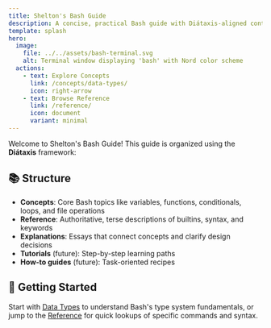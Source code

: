 ```yaml
---
title: Shelton's Bash Guide
description: A concise, practical Bash guide with Diátaxis-aligned content, themed with Nord colors (light and dark).
template: splash
hero:
  image:
    file: ../../assets/bash-terminal.svg
    alt: Terminal window displaying 'bash' with Nord color scheme
  actions:
    - text: Explore Concepts
      link: /concepts/data-types/
      icon: right-arrow
    - text: Browse Reference
      link: /reference/
      icon: document
      variant: minimal
---
```



Welcome to Shelton's Bash Guide! This guide is organized using the **Diátaxis** framework:

## 📚 Structure

- **Concepts**: Core Bash topics like variables, functions, conditionals, loops, and file operations
- **Reference**: Authoritative, terse descriptions of builtins, syntax, and keywords  
- **Explanations**: Essays that connect concepts and clarify design decisions
- **Tutorials** (future): Step-by-step learning paths
- **How-to guides** (future): Task-oriented recipes


## 🚀 Getting Started

Start with [Data Types](/concepts/data-types/) to understand Bash's type system fundamentals, or jump to the [Reference](/reference/) for quick lookups of specific commands and syntax.
